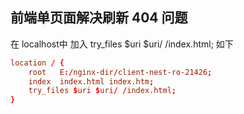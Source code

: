 ## 前端单页面解决刷新 404 问题
在 localhost中 加入 try_files $uri $uri/ /index.html; 如下
```conf
location / {
    root   E:/nginx-dir/client-nest-ro-21426;
    index  index.html index.htm;
    try_files $uri $uri/ /index.html;
}
```